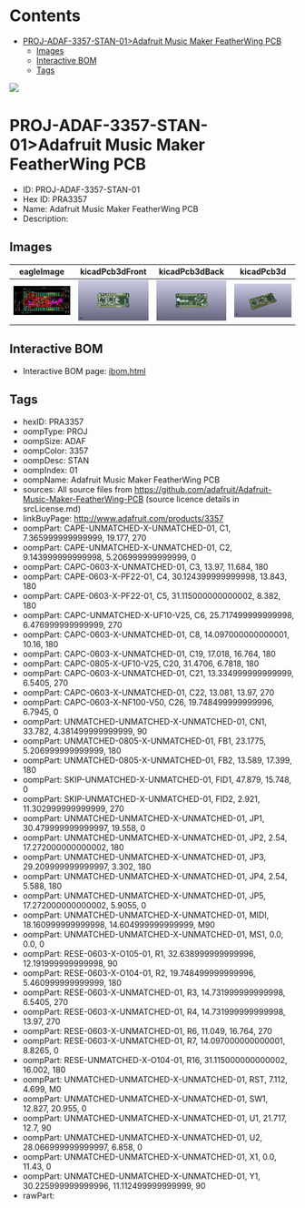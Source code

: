 



Contents
========

* [PROJ-ADAF-3357-STAN-01>Adafruit Music Maker FeatherWing PCB](#proj-adaf-3357-stan-01adafruit-music-maker-featherwing-pcb)
	* [Images](#images)
	* [Interactive BOM](#interactive-bom)
	* [Tags](#tags)
  
![][im]
# PROJ-ADAF-3357-STAN-01>Adafruit Music Maker FeatherWing PCB

- ID: PROJ-ADAF-3357-STAN-01
- Hex ID: PRA3357
- Name: Adafruit Music Maker FeatherWing PCB
- Description: 

## Images
  
  

|eagleImage|kicadPcb3dFront|kicadPcb3dBack|kicadPcb3d|
| :---: | :---: | :---: | :---: |
|[![eagleImage](eagleImage_140.png)](eagleImage_600.png)|[![kicadPcb3dFront](kicadPcb3dFront_140.png)](kicadPcb3dFront_600.png)|[![kicadPcb3dBack](kicadPcb3dBack_140.png)](kicadPcb3dBack_600.png)|[![kicadPcb3d](kicadPcb3d_140.png)](kicadPcb3d_600.png)|

## Interactive BOM

- Interactive BOM page: [ibom.html](kicad/bom/ibom.html)

## Tags

- hexID: PRA3357
- oompType: PROJ
- oompSize: ADAF
- oompColor: 3357
- oompDesc: STAN
- oompIndex: 01
- oompName: Adafruit Music Maker FeatherWing PCB
- sources: All source files from https://github.com/adafruit/Adafruit-Music-Maker-FeatherWing-PCB (source licence details in srcLicense.md)
- linkBuyPage: http://www.adafruit.com/products/3357
- oompPart: CAPE-UNMATCHED-X-UNMATCHED-01, C1, 7.365999999999999, 19.177, 270
- oompPart: CAPE-UNMATCHED-X-UNMATCHED-01, C2, 9.143999999999998, 5.206999999999999, 0
- oompPart: CAPC-0603-X-UNMATCHED-01, C3, 13.97, 11.684, 180
- oompPart: CAPE-0603-X-PF22-01, C4, 30.124399999999998, 13.843, 180
- oompPart: CAPE-0603-X-PF22-01, C5, 31.115000000000002, 8.382, 180
- oompPart: CAPC-UNMATCHED-X-UF10-V25, C6, 25.717499999999998, 6.476999999999999, 270
- oompPart: CAPC-0603-X-UNMATCHED-01, C8, 14.097000000000001, 10.16, 180
- oompPart: CAPC-0603-X-UNMATCHED-01, C19, 17.018, 16.764, 180
- oompPart: CAPC-0805-X-UF10-V25, C20, 31.4706, 6.7818, 180
- oompPart: CAPC-0603-X-UNMATCHED-01, C21, 13.334999999999999, 6.5405, 270
- oompPart: CAPC-0603-X-UNMATCHED-01, C22, 13.081, 13.97, 270
- oompPart: CAPC-0603-X-NF100-V50, C26, 19.748499999999996, 6.7945, 0
- oompPart: UNMATCHED-UNMATCHED-X-UNMATCHED-01, CN1, 33.782, 4.381499999999999, 90
- oompPart: UNMATCHED-0805-X-UNMATCHED-01, FB1, 23.1775, 5.206999999999999, 180
- oompPart: UNMATCHED-0805-X-UNMATCHED-01, FB2, 13.589, 17.399, 180
- oompPart: SKIP-UNMATCHED-X-UNMATCHED-01, FID1, 47.879, 15.748, 0
- oompPart: SKIP-UNMATCHED-X-UNMATCHED-01, FID2, 2.921, 11.302999999999999, 270
- oompPart: UNMATCHED-UNMATCHED-X-UNMATCHED-01, JP1, 30.479999999999997, 19.558, 0
- oompPart: UNMATCHED-UNMATCHED-X-UNMATCHED-01, JP2, 2.54, 17.272000000000002, 180
- oompPart: UNMATCHED-UNMATCHED-X-UNMATCHED-01, JP3, 29.209999999999997, 3.302, 180
- oompPart: UNMATCHED-UNMATCHED-X-UNMATCHED-01, JP4, 2.54, 5.588, 180
- oompPart: UNMATCHED-UNMATCHED-X-UNMATCHED-01, JP5, 17.272000000000002, 5.9055, 0
- oompPart: UNMATCHED-UNMATCHED-X-UNMATCHED-01, MIDI, 18.160999999999998, 14.604999999999999, M90
- oompPart: UNMATCHED-UNMATCHED-X-UNMATCHED-01, MS1, 0.0, 0.0, 0
- oompPart: RESE-0603-X-O105-01, R1, 32.638999999999996, 12.191999999999998, 90
- oompPart: RESE-0603-X-O104-01, R2, 19.748499999999996, 5.460999999999999, 180
- oompPart: RESE-0603-X-UNMATCHED-01, R3, 14.731999999999998, 6.5405, 270
- oompPart: RESE-0603-X-UNMATCHED-01, R4, 14.731999999999998, 13.97, 270
- oompPart: RESE-0603-X-UNMATCHED-01, R6, 11.049, 16.764, 270
- oompPart: RESE-0603-X-UNMATCHED-01, R7, 14.097000000000001, 8.8265, 0
- oompPart: RESE-UNMATCHED-X-O104-01, R16, 31.115000000000002, 16.002, 180
- oompPart: UNMATCHED-UNMATCHED-X-UNMATCHED-01, RST, 7.112, 4.699, M0
- oompPart: UNMATCHED-UNMATCHED-X-UNMATCHED-01, SW1, 12.827, 20.955, 0
- oompPart: UNMATCHED-UNMATCHED-X-UNMATCHED-01, U1, 21.717, 12.7, 90
- oompPart: UNMATCHED-UNMATCHED-X-UNMATCHED-01, U2, 28.066999999999997, 6.858, 0
- oompPart: UNMATCHED-UNMATCHED-X-UNMATCHED-01, X1, 0.0, 11.43, 0
- oompPart: UNMATCHED-UNMATCHED-X-UNMATCHED-01, Y1, 30.225999999999996, 11.112499999999999, 90
- rawPart: 



[im]: kicadPcb3d_450.png
